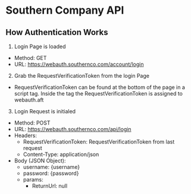 # Southern Company API

## How Authentication Works
1. Login Page is loaded
  * Method: GET
  * URL: https://webauth.southernco.com/account/login
2. Grab the RequestVerificationToken from the login Page
  * RequestVerificationToken can be found at the bottom of the page in a script tag.  Inside the tag the RequestVerificationToken is assigned to webauth.aft
3. Login Request is initialed
  * Method: POST
  * URL: https://webauth.southernco.com/api/login
  * Headers:
    * RequestVerificationToken: RequestVerificationToken from last request
    * Content-Type: application/json
  * Body (JSON Object):
    * username: {username}
    * password: {password}
    * params:  
      * ReturnUrl: null
